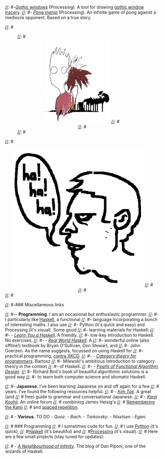 [//]: #-[*Gothic windows*](https://www.openprocessing.org/sketch/571835) (Processing). A tool for drawing [gothic window tracery](https://www.jstor.org/stable/2298643). 
[//]: #- [*Pong mania*](https://www.openprocessing.org/sketch/590092) (Processing). An infinite game of pong against a mediocre opponent. Based on a true story.

[//]: # <figure>
[//]: #    <div style="text-align:center"><img src ="/images/burns.jpg" width="50%" />
[//]: #    <figcaption><i></i></figcaption>
[//]: #	</div>
[//]: # </figure>

[//]: #<figure>
[//]: #    <div style="text-align:center"><img src ="/images/zombie.jpg" width="432" />
[//]: #    <figcaption><i></i></figcaption>
[//]: #	</div>
[//]: #</figure>

[//]: #-### Miscellaneous links

[//]: #-- **Programming**. I am an occasional but enthusiastic programmer.
[//]: #-  I particularly like [Haskell](https://www.haskell.org/), a functional
[//]: #-  language incorporating a bunch of interesting maths. I also use
[//]: #-  Python (it's quick and easy) and Processing (it's visual). Some good
[//]: #-  learning materials for Haskell:
[//]: #-  - [*Learn You a Haskell*](http://learnyouahaskell.com/). A friendly,
[//]: #-  low-key introduction to Haskell. No exercises.
[//]: #-  - [*Real World Haskell*](http://book.realworldhaskell.org/). A
[//]: #-    wonderful online (also offline!) textbook by Bryan O'Sullivan, Don Stewart, and
[//]: #-    John Goerzen. As the name suggests, focussed on using Haskell for
[//]: #-    practical programming, [contra XKCD](https://xkcd.com/1312/).
[//]: #-  - [*Category theory for programmers*](https://bartoszmilewski.com/2014/10/28/category-theory-for-programmers-the-preface/). Bartosz
[//]: #-  Milewski's ambitious introduction to category theory in the context
[//]: #-  of Haskell.
[//]: #-  - [*Pearls of Functional Algorithm Design*](https://www.amazon.ca/Pearls-Functional-Algorithm-Design-Richard/dp/0521513383).
[//]: #-  Richard Bird's book of beautiful algorithmic solutions is a good way
[//]: #-  to learn both computer science and idiomatic Haskell.

[//]: #- **Japanese**. I've been learning Japanese on and off again for a few
[//]: #  years. I've found the following resources helpful.
[//]: #  - [*Kim Tae*](http://www.guidetojapanese.org/learn/). A great (and
[//]: #    free) guide to grammar and conversational Japanese.
[//]: #  - [*Kanji Koohii*](https://kanji.koohii.com/). An online forum
[//]: #    combining James Heisig's
[//]: #    [Remembering the Kanji](https://en.wikipedia.org/wiki/Remembering_the_Kanji_and_Remembering_the_Hanzi)
[//]: #    and [spaced repetition](https://en.wikipedia.org/wiki/Spaced_repetition). 

[//]: # - **Various**. TO DO - *Quoz*. - *Bach*. - *Tarkovsky*. - *Niselsen* - *Egan*.

[//]: # ### Programming
[//]: # I sometimes code for fun.
[//]: # I use [Python](https://www.python.org/) (it's quick),
[//]: #[Haskell](https://www.haskell.org/) (it's beautiful) and
[//]: #[Processing](https://processing.org/) (it's visual).
[//]: # Here are a few small projects (stay tuned for updates):

[//]: #  - [*A Neighbourhood of Infinity*](http://blog.sigfpe.com/). The blog of Dan Piponi, one of the wizards of Haskell.
